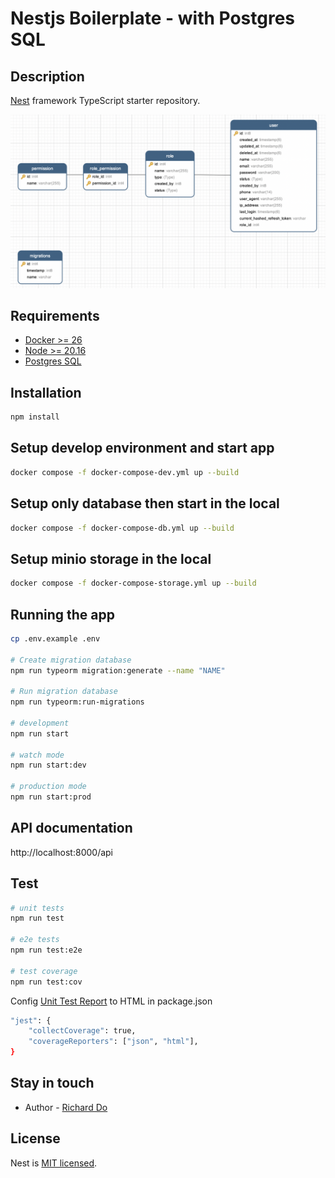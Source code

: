 # Nestjs Boilerplate - with Postgres SQL

## Description

[Nest](https://github.com/nestjs/nest) framework TypeScript starter repository.

![Alt text](database.png "database design")

## Requirements

- [Docker >= 26](https://docs.docker.com/install)
- [Node >= 20.16](https://nodejs.org/en/download/)
- [Postgres SQL](https://www.postgresql.org/)

## Installation

```bash
npm install
```

## Setup develop environment and start app

```bash
docker compose -f docker-compose-dev.yml up --build
```

## Setup only database then start in the local

```bash
docker compose -f docker-compose-db.yml up --build
```

## Setup minio storage in the local

```bash
docker compose -f docker-compose-storage.yml up --build
```

## Running the app

```bash
cp .env.example .env

# Create migration database
npm run typeorm migration:generate --name "NAME"

# Run migration database
npm run typeorm:run-migrations

# development
npm run start

# watch mode
npm run start:dev

# production mode
npm run start:prod
```

## API documentation

http://localhost:8000/api

## Test

```bash
# unit tests
npm run test

# e2e tests
npm run test:e2e

# test coverage
npm run test:cov
```

Config [Unit Test Report](https://stackoverflow.com/questions/24825860/how-to-get-the-code-coverage-report-using-jest) to HTML in package.json

```bash
"jest": {
    "collectCoverage": true,
    "coverageReporters": ["json", "html"],
}
```

## Stay in touch

- Author - [Richard Do](https://github.com/ptit9x)

## License

Nest is [MIT licensed](LICENSE).
